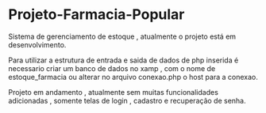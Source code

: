 # Projeto-Farmacia-Popular
Sistema de gerenciamento de estoque , atualmente o projeto está em desenvolvimento.


Para utilizar a estrutura de entrada e saida de dados de php inserida é necessario criar  um banco de dados no xamp , com o nome de estoque_farmacia ou alterar no arquivo conexao.php o host para a conexao.


Projeto em andamento , atualmente sem muitas funcionalidades adicionadas , somente telas de login , cadastro e recuperação de senha.
